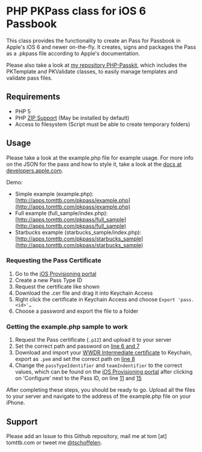 # PHP PKPass class for iOS 6 Passbook
This class provides the functionality to create an Pass for Passbook in Apple's iOS 6 and newer on-the-fly. It creates, signs and packages the Pass as a .pkpass file according to Apple's documentation.

Please also take a look at [my repository PHP-Passkit](https://github.com/tschoffelen/PHP-Passkit), which includes the PKTemplate and PKValidate classes, to easily manage templates and validate pass files.

## Requirements
* PHP 5
* PHP [ZIP Support](http://php.net/manual/en/book.zip.php) (May be installed by default)
* Access to filesystem (Script must be able to create temporary folders)

## Usage
Please take a look at the example.php file for example usage. For more info on the JSON for the pass and how to style it, take a look at the [docs at developers.apple.com](https://developer.apple.com/library/prerelease/ios/documentation/UserExperience/Reference/PassKit_Bundle/Chapters/Introduction.html).

Demo:
* Simple example (example.php): [http://apps.tomttb.com/pkpass/example.php](http://apps.tomttb.com/pkpass/example.php)
* Full example (full_sample/index.php): [http://apps.tomttb.com/pkpass/full_sample](http://apps.tomttb.com/pkpass/full_sample)
* Starbucks example (starbucks_sample/index.php): [http://apps.tomttb.com/pkpass/starbucks_sample](http://apps.tomttb.com/pkpass/starbucks_sample)

### Requesting the Pass Certificate
1. Go to the [iOS Provisioning portal](https://developer.apple.com/ios/manage/passtypeids/ios/manage)
2. Create a new Pass Type ID
3. Request the certificate like shown
4. Download the .cer file and drag it into Keychain Access
5. Right click the certificate in Keychain Access and choose `Export 'pass.<id>'…`
6. Choose a password and export the file to a folder

### Getting the example.php sample to work
1. Request the Pass certificate (`.p12`) and upload it to your server
2. Set the correct path and password on [line 6 and 7](https://github.com/tschoffelen/PHP-PKPass/blob/master/example.php#L6)
3. Download and import your [WWDR Intermediate certificate](https://developer.apple.com/certificationauthority/AppleWWDRCA.cer) to Keychain, export as `.pem` and set the correct path on [line 8](https://github.com/tschoffelen/PHP-PKPass/blob/master/example.php#L8)
4. Change the `passTypeIdentifier` and `teamIndentifier` to the correct values, which can be found on the [iOS Provisioning portal](https://developer.apple.com/ios/manage/passtypeids/ios/manage) after clicking on 'Configure' next to the Pass ID, on line [11](https://github.com/tschoffelen/PHP-PKPass/blob/master/example.php#L10) and [15](https://github.com/tschoffelen/PHP-PKPass/blob/master/example.php#L14)

After completing these steps, you should be ready to go. Upload all the files to your server and navigate to the address of the example.php file on your iPhone.


## Support
Please add an Issue to this Github repository, mail me at tom [at] tomttb.com or tweet me [@tschoffelen](http://www.twitter.com/tschoffelen).
